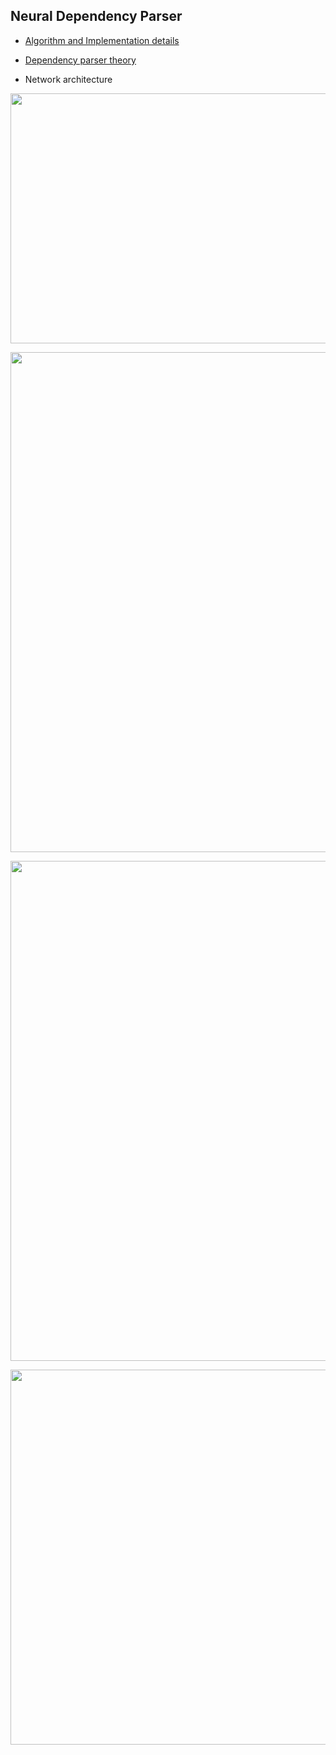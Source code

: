 ## Neural Dependency Parser

* [Algorithm and Implementation details](https://github.com/RishikeshDhayarkar/cs224n/blob/master/a3/student/a3.pdf)
* [Dependency parser theory](https://github.com/RishikeshDhayarkar/cs224n/blob/master/a3/student/cs224n-2019-notes04-dependencyparsing.pdf)

* Network architecture


<p align="center">
  <img height="400" width="800" src="https://github.com/RishikeshDhayarkar/cs224n/blob/master/a3/student/parser_nn.png">
</p>


<p align="center">
  <img height="800" width="1000" src="https://github.com/RishikeshDhayarkar/cs224n/blob/master/a3/student/parser/parser_out.png">
</p>

<p align="center">
  <img height="800" width="1000" src="https://github.com/RishikeshDhayarkar/cs224n/blob/master/a3/student/parser/parser_out_2.png">
</p>

<p align="center">
  <img height="600" width="1000" src="https://github.com/RishikeshDhayarkar/cs224n/blob/master/a3/student/parser/parser_out_3.png">
</p>

